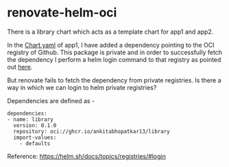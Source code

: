 # renovate-helm-oci

There is a library chart which acts as a template chart for app1 and app2.

In the [Chart.yaml](https://github.com/ankitabhopatkar13/renovate-helm-oci/blob/main/app1/Chart.yaml#L26) of app1, I have added a dependency pointing to the OCI registry of Github. This package is private and in order to successfully fetch the dependency I perform a helm login command to that registry as pointed out [here](https://helm.sh/docs/topics/registries/#login).

But renovate fails to fetch the dependency from private registries. Is there a way in which we can login to helm private registries?


Dependencies are defined as -

```
dependencies:
- name: library
  version: 0.1.0
  repository: oci://ghcr.io/ankitabhopatkar13/library
  import-values:
    - defaults
```

Reference: https://helm.sh/docs/topics/registries/#login
